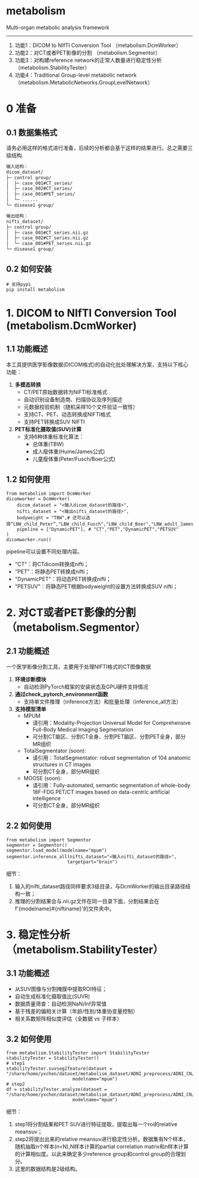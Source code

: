 # metabolism
Multi-organ metabolic analysis framework


---
1. 功能1：DICOM to NIfTI Conversion Tool （metabolism.DcmWorker）
2. 功能2：对CT或者PET影像的分割 （metabolism.Segmentor）
3. 功能3：对构建reference network的正常人数量进行稳定性分析（metabolism.StabilityTester）
4. 功能4：Traditional Group-level metabolic network （metabolism.MetabolicNetworks.GroupLevelNetwork）
   
# 0 准备
## 0.1 数据集格式
请务必用这样的格式进行准备，后续的分析都会基于这样的结果进行。总之需要三级结构.
```bash
输入结构：
dicom_dataset/
├─ control group/
│  ├─ case_001#CT_series/
│  ├─ case_002#CT_series/
│  ├─ case_001#PET_series/
│  └─ ......
└─ disease1 group/

输出结构：
nifti_dataset/
├─ control group/
│  ├─ case_001#CT_series.nii.gz
│  ├─ case_002#CT_series.nii.gz
│  └─ case_001#PET_series.nii.gz
└─ disease1 group/
```

## 0.2 如何安装
```
# 支持pypi
pip install metabolism
```
# 1. DICOM to NIfTI Conversion Tool (metabolism.DcmWorker)
## 1.1 功能概述
本工具提供医学影像数据(DICOM格式)的自动化批处理解决方案，支持以下核心功能：
1. **多模态转换**
   - CT/PET原始数据转为NIFTI标准格式
   - 自动识别设备制造商、扫描协议及序列描述
   - 元数据校验机制（随机采样10个文件验证一致性）
   - 支持CT、PET、动态转换成NIFTI格式
   - 支持PET转换成SUV NIFTI
2. **PET标准化摄取值(SUV)计算**
   - 支持6种体重标准化算法：
     * 总体重(TBW)
     * 成人瘦体重(Hume/James公式)
     * 儿童瘦体重(Peter/Fusch/Boer公式)

## 1.2 如何使用
```
from metabolism import DcmWorker
dicomworker = DcmWorker(
    dicom_dataset = "<输入dicom_dataset的路径>",
    nifti_dataset = "<输出nifti_dataset的路径>",
    bodyweight = "TBW",# 还可以选择“LBW_child_Peter”,"LBW_child_Fusch","LBW_child_Boer","LBW_adult_James","LBW_adult_Hume"
    pipeline = ["DynamicPET"], # "CT","PET","DynamicPET","PETSUV"
)
dicomworker.run()
```
pipeline可以设置不同处理内容。
- "CT"：将CTdicom转换成nifti；
- "PET"：将静态PET转换成nifti；
- "DynamicPET"：将动态PET转换成nifti；
- "PETSUV"：将静态PET根据bodyweight的设置方法转换成SUV nifti；

# 2. 对CT或者PET影像的分割（metabolism.Segmentor）
## 2.1 功能概述
一个医学影像分割工具，主要用于处理NIFTI格式的CT图像数据
1. **环境诊断模块**
   - 自动检测PyTorch框架的安装状态及GPU硬件支持情况
2. **通过check_pytorch_environment函数**
   - 支持单文件推理（inference方法）和批量处理（inference_all方法）
3. **支持模型清单**
   - MPUM 
      - 请引用：Modality-Projection Universal Model for Comprehensive Full-Body Medical Imaging Segmentation
      - 可分割CT脑区、分割CT全身、分割PET脑区、分割PET全身，部分MR组织
   - TotalSegmentator (soon):
      - 请引用：TotalSegmentator: robust segmentation of 104 anatomic structures in CT images
      - 可分割CT全身，部分MR组织
   - MOOSE (soon):
      - 请引用：Fully-automated, semantic segmentation of whole-body 18F-FDG PET/CT images based on data-centric artificial intelligence
      - 可分割CT全身，部分MR组织
## 2.2 如何使用
```
from metabolism import Segmentor
segmentor = Segmentor()
segmentor.load_model(modelname="mpum")
segmentor.inference_all(nifti_dataset="<输入nifti_dataset的路径>",
                       targetpart="brain")
```
细节：
1. 输入的nifti_dataset路径同样要求3级目录，与DcmWorker的输出目录路径结构一致；
2. 推理的分割结果会与.nii.gz文件在同一目录下面，分割结果会在f'{modelname}#{niftiname}'的文件夹中。

# 3. 稳定性分析 （metabolism.StabilityTester）
## 3.1 功能概述
- 从SUV图像与分割掩膜中提取ROI特征；
- 自动生成标准化摄取值比(SUVR)
- 数据质量筛查：自动检测NaN/Inf异常值
- 基于残差的偏相关计算（年龄/性别/体重协变量控制）
- 相关系数矩阵相似度评估（全数据 vs 子样本）

## 3.2 如何使用
```
from metabolism.StabilityTester import StabilityTester
stabilityTester = StabilityTester()
# step1
stabilityTester.suvseg2feature(dataset = "/share/home/yxchen/dataset/metabolism_dataset/ADNI_preprocess/ADNI_CN/",
                         modelname="mpum")
# step2
df = stabilityTester.analyze(dataset = "/share/home/yxchen/dataset/metabolism_dataset/ADNI_preprocess/ADNI_CN/",
                         modelname="mpum")
```
细节：
1. step1将分割结果和PET SUV进行特征提取，提取出每一个roi的relative meansuv；
2. step2将提出出来的relative meansuv进行稳定性分析。数据集有N个样本，随机抽取n个样本(n<N),N样本计算的partial correlation matrix和n样本计算的计算相似度。以此来确定多少reference group和control group的合理划分。
3. 这里的数据结构是2级结构。
